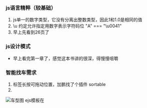 ### js语言精粹（较基础）
1. js单一的数字类型，它没有分离出整数类型，因此1和1.0是相同的值
2. \u 约定允许指定用数字表示字符码位   "A" === "\u0041"
3. 早上先看到26页了

### js设计模式
* 早上看完第一章了，感觉这本书讲的很深，得慢慢咀嚼


### 智能找车需求
1. 标签长按可拖动位置，加鹏找了个插件  sortable
2.                             
<img src="<?= lists.header_pic?>" onerror="this.onerror=null; this.src='//c4.xinstatic.com/f1/20170322/1037/58d1e36350971261856.jpg';" alt="车型图">
ejs模板在<script> 标签里不能用onerror方法，会提示语法错误，missing ) ，这个提示在很大程度上给排除bug造成了误解。


### 青春是怎样的迷茫与燥动啊，现在满心满心的想着进阿里，进了阿里之后呢，稍微捋了捋以后的人生规划，还是没想太清。可能目前的眼界只是让我定了进阿里这个目标，之后有什么样的人生际遇之后再分晓吧。
